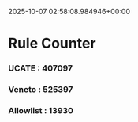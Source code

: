 2025-10-07 02:58:08.984946+00:00
# Rule Counter 
 ### UCATE : 407097

 ### Veneto : 525397

 ### Allowlist : 13930